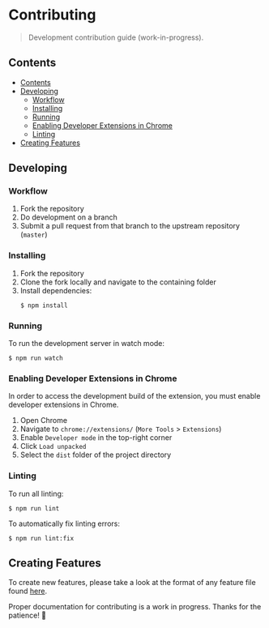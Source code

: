 # Contributing
> Development contribution guide (work-in-progress).

## Contents

- [Contents](#contents)
- [Developing](#developing)
  - [Workflow](#workflow)
  - [Installing](#installing)
  - [Running](#running)
  - [Enabling Developer Extensions in Chrome](#enabling-developer-extensions-in-chrome)
  - [Linting](#linting)
- [Creating Features](#creating-features)

## Developing

### Workflow

1. Fork the repository
2. Do development on a branch
3. Submit a pull request from that branch to the upstream repository (`master`)

### Installing

1. Fork the repository
2. Clone the fork locally and navigate to the containing folder
3. Install dependencies:
    ```
    $ npm install
    ```

### Running

To run the development server in watch mode:

```
$ npm run watch
```

### Enabling Developer Extensions in Chrome

In order to access the development build of the extension, you must enable developer extensions
in Chrome.

1. Open Chrome
2. Navigate to `chrome://extensions/` (`More Tools` > `Extensions`)
3. Enable `Developer mode` in the top-right corner
4. Click `Load unpacked`
5. Select the `dist` folder of the project directory

### Linting

To run all linting:

```
$ npm run lint
```

To automatically fix linting errors:

```
$ npm run lint:fix
```

## Creating Features

To create new features, please take a look at the format of any feature file found [here](src/features). 

Proper documentation for contributing is a work in progress. Thanks for the patience! 🙂

